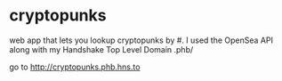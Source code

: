 # cryptopunks
web app that lets you lookup cryptopunks by #. I used the OpenSea API along with my Handshake Top Level Domain .phb/

go to http://cryptopunks.phb.hns.to

